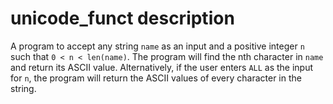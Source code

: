 # unicode_funct description
A program to accept any string `name` as an input and a positive integer `n` such that
`0 < n < len(name)`. The program will find the nth character in `name` and return its ASCII value.
Alternatively, if the user enters `ALL` as the input for `n`, the program will return the ASCII values of every
character in the string.

